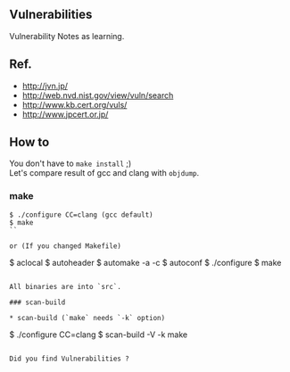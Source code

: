 ## Vulnerabilities

Vulnerability Notes as learning.


## Ref.

* http://jvn.jp/
* http://web.nvd.nist.gov/view/vuln/search
* http://www.kb.cert.org/vuls/
* http://www.jpcert.or.jp/


## How to

You don't have to `make install` ;)  
Let's compare result of gcc and clang with `objdump`.

### make

```
$ ./configure CC=clang (gcc default)
$ make
``

or (If you changed Makefile)

```
$ aclocal
$ autoheader
$ automake -a -c
$ autoconf
$ ./configure
$ make
```

All binaries are into `src`.

### scan-build

* scan-build (`make` needs `-k` option)

```
$ ./configure CC=clang
$ scan-build -V -k make
```

Did you find Vulnerabilities ?
